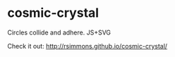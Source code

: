 # cosmic-crystal

Circles collide and adhere. JS+SVG

Check it out: http://rsimmons.github.io/cosmic-crystal/
